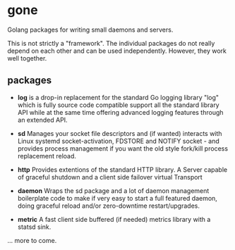 # gone
Golang packages for writing small daemons and servers.

This is not strictly a "framework". The individual packages do not really depend on each other and can be used independently. However, they work well together.

## packages

* **log** is a drop-in replacement for the standard Go logging library "log" which is fully source code compatible support all the standard library API while at the same time offering advanced logging features through an extended API.

* **sd** Manages your socket file descriptors and (if wanted) interacts with Linux systemd socket-activation, FDSTORE and NOTIFY socket - and provides process management if you want the old style fork/kill process replacement reload.

* **http** Provides extentions of the standard HTTP library. A Server capable of graceful shutdown and a client side failover virtual Transport

* **daemon** Wraps the sd package and a lot of daemon management boilerplate code to make if very easy to start a full featured daemon, doing graceful reload and/or zero-downtime restart/upgrades.

* **metric** A fast client side buffered (if needed) metrics library with a statsd sink.

... more to come.

